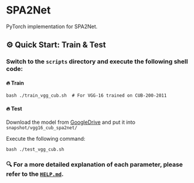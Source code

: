 # SPA2Net
PyTorch implementation for SPA2Net.

## :gear: Quick Start: Train & Test

### Switch to the `scripts` directory and execute the following shell code:

#### :fire: Train
```shell
bash ./train_vgg_cub.sh  # For VGG-16 trained on CUB-200-2011
```

#### :fire: Test 
Download the model from [GoogleDrive](https://drive.google.com/drive/folders/1nnO1KNxKL3uq36TopobWI3pyzK4xWTXz?usp=sharing) and put it into `snapshot/vgg16_cub_spa2net/`

Execute the following command:
```shell
bash ./test_vgg_cub.sh
```

### :mag: For a more detailed explanation of each parameter, please refer to the [`HELP.md`](HELP.md).

